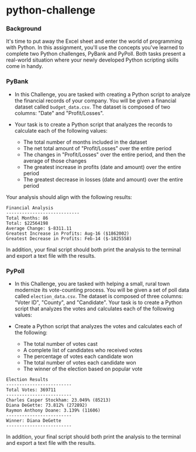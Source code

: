 # python-challenge

### Background

It's time to put away the Excel sheet and enter the world of programming with Python. In this assignment, you'll use the concepts you've learned to complete two Python challenges, PyBank and PyPoll. Both tasks present a real-world situation where your newly developed Python scripting skills come in handy.


### PyBank


* In this Challenge, you are tasked with creating a Python script to analyze the financial records of your company. You will be given a financial dataset called `budget_data.csv`. The dataset is composed of two columns: "Date" and "Profit/Losses".

* Your task is to create a Python script that analyzes the records to calculate each of the following values:

  * The total number of months included in the dataset
  * The net total amount of "Profit/Losses" over the entire period
  * The changes in "Profit/Losses" over the entire period, and then the average of those changes
  * The greatest increase in profits (date and amount) over the entire period
  * The greatest decrease in losses (date and amount) over the entire period
  
  
Your analysis should align with the following results:
 
  ```text
  Financial Analysis
----------------------------
Total Months: 86
Total: $22564198
Average Change: $-8311.11
Greatest Increase in Profits: Aug-16 ($1862002)
Greatest Decrease in Profits: Feb-14 ($-1825558)
  ```
  
In addition, your final script should both print the analysis to the terminal and export a text file with the results.


### PyPoll

* In this Challenge, you are tasked with helping a small, rural town modernize its vote-counting process.
You will be given a set of poll data called `election_data.csv`. The dataset is composed of three columns: "Voter ID", "County", and "Candidate". Your task is to create a Python script that analyzes the votes and calculates each of the following values:

* Create a Python script that analyzes the votes and calculates each of the following:

  * The total number of votes cast
  * A complete list of candidates who received votes
  * The percentage of votes each candidate won
  * The total number of votes each candidate won
  * The winner of the election based on popular vote
```text
Election Results
-------------------------
Total Votes: 369711
-------------------------
Charles Casper Stockham: 23.049% (85213)
Diana DeGette: 73.812% (272892)
Raymon Anthony Doane: 3.139% (11606)
-------------------------
Winner: Diana DeGette
-------------------------
  ```
In addition, your final script should both print the analysis to the terminal and export a text file with the results.
